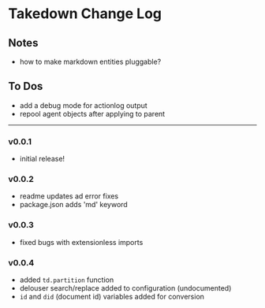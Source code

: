 # Takedown Change Log


## Notes

- how to make markdown entities pluggable?


## To Dos

- add a debug mode for actionlog output
- repool agent objects after applying to parent


---
### v0.0.1

- initial release!


### v0.0.2

- readme updates ad error fixes
- package.json adds 'md' keyword


### v0.0.3

- fixed bugs with extensionless imports


### v0.0.4

- added `td.partition` function
- delouser search/replace added to configuration (undocumented)
- `id` and `did` (document id) variables added for conversion
